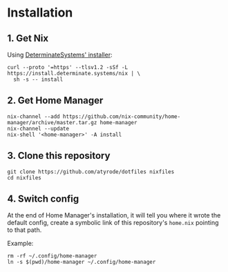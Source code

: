 # Installation

## 1. Get Nix

Using [DeterminateSystems' installer](https://github.com/DeterminateSystems/nix-installer): 

```
curl --proto '=https' --tlsv1.2 -sSf -L https://install.determinate.systems/nix | \
  sh -s -- install
```

## 2. Get Home Manager

```
nix-channel --add https://github.com/nix-community/home-manager/archive/master.tar.gz home-manager
nix-channel --update
nix-shell '<home-manager>' -A install
```

## 3. Clone this repository

```
git clone https://github.com/atyrode/dotfiles nixfiles
cd nixfiles
```

## 4. Switch config

At the end of Home Manager's installation, it will tell you where it wrote the default config,
create a symbolic link of this repository's `home.nix` pointing to that path.

Example:

```
rm -rf ~/.config/home-manager
ln -s $(pwd)/home-manager ~/.config/home-manager
```